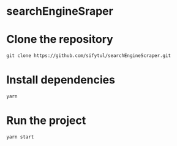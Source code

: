 # searchEngineSraper

# Clone the repository

```
git clone https://github.com/sifytul/searchEngineScraper.git

```

# Install dependencies

```
yarn

```

# Run the project

```
yarn start

```
